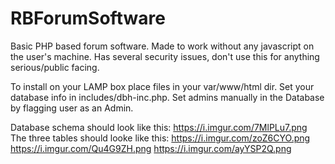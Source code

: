 # RBForumSoftware
Basic PHP based forum software. Made to work without any javascript on the user's machine. Has several security issues, don't use this for anything serious/public facing.

To install on your LAMP box place files in your var/www/html dir. Set your database info in includes/dbh-inc.php. Set admins manually in the Database by flagging user as an Admin.

Database schema should look like this: https://i.imgur.com/7MlPLu7.png
The three tables should looke like this: https://i.imgur.com/zoZ6CYO.png https://i.imgur.com/Qu4G9ZH.png https://i.imgur.com/ayYSP2Q.png

